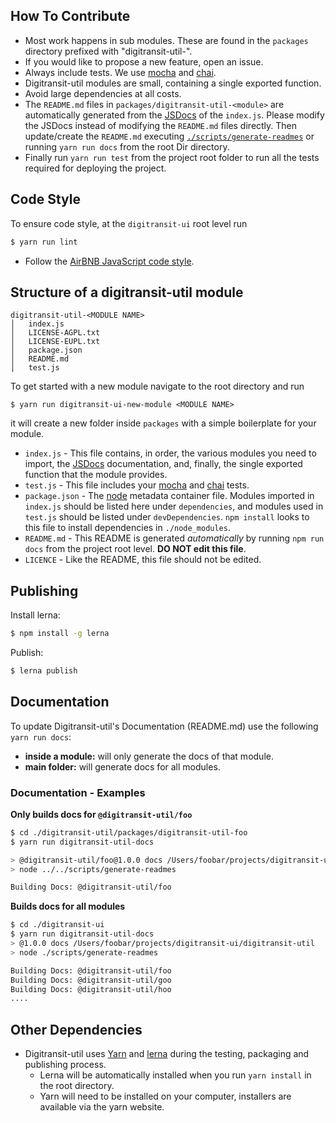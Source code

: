## How To Contribute

- Most work happens in sub modules. These are found in the `packages` directory prefixed with "digitransit-util-".
- If you would like to propose a new feature, open an issue.
- Always include tests. We use [mocha](https://mochajs.org) and [chai](https://www.chaijs.com).
- Digitransit-util modules are small, containing a single exported function.
- Avoid large dependencies at all costs.
- The `README.md` files in `packages/digitransit-util-<module>` are automatically generated from the [JSDocs](http://usejsdoc.org/) of the `index.js`. Please modify the JSDocs instead of modifying the `README.md` files directly. Then update/create the `README.md` executing [`./scripts/generate-readmes`](https://github.com/HSLdevcom/digitransit-util/blob/master/scripts/generate-readmes) or running `yarn run docs` from the root Dir directory.
- Finally run `yarn run test` from the project root folder to run all the tests required for deploying the project.

## Code Style

To ensure code style, at the `digitransit-ui` root level run

```sh
$ yarn run lint
```

* Follow the [AirBNB JavaScript code style](https://github.com/airbnb/javascript).

## Structure of a digitransit-util module

```
digitransit-util-<MODULE NAME>
│   index.js
│   LICENSE-AGPL.txt
│   LICENSE-EUPL.txt
│   package.json
│   README.md
│   test.js
```
To get started with a new module navigate to the root directory and run
```
$ yarn run digitransit-ui-new-module <MODULE NAME>
```
it will create a new folder inside `packages` with a simple boilerplate for your module.

* `index.js` - This file contains, in order, the various modules you need to
  import, the [JSDocs](http://usejsdoc.org) documentation, and, finally, the
  single exported function that the module provides. 
* `test.js` - This file includes your [mocha](https://mochajs.org) and 
  [chai](https://www.chaijs.com) tests.
* `package.json` - The [node](http://nodejs.org) metadata container file.
  Modules imported in `index.js` should be listed here under `dependencies`,
  and modules used in `test.js` should be listed under
  `devDependencies`. `npm install` looks to this file to install dependencies
  in `./node_modules`.
* `README.md` - This README is generated _automatically_ by running `npm run
  docs` from the project root level. **DO NOT edit this file**.
* `LICENCE` - Like the README, this file should not be edited.

## Publishing

Install lerna:

```bash
$ npm install -g lerna
```

Publish:

```bash
$ lerna publish
```

## Documentation

To update Digitransit-util's Documentation (README.md) use the following `yarn run docs`:
  - **inside a module:** will only generate the docs of that module.
  - **main folder:** will generate docs for all modules.

### Documentation - Examples

**Only builds docs for `@digitransit-util/foo`**

```bash
$ cd ./digitransit-util/packages/digitransit-util-foo
$ yarn run digitransit-util-docs

> @digitransit-util/foo@1.0.0 docs /Users/foobar/projects/digitransit-ui/digitransit-util/packages/digitransit-util
> node ../../scripts/generate-readmes

Building Docs: @digitransit-util/foo
```

**Builds docs for all modules**

```bash
$ cd ./digitransit-ui
$ yarn run digitransit-util-docs
> @1.0.0 docs /Users/foobar/projects/digitransit-ui/digitransit-util
> node ./scripts/generate-readmes

Building Docs: @digitransit-util/foo
Building Docs: @digitransit-util/goo
Building Docs: @digitransit-util/hoo
....
```

## Other Dependencies
- Digitransit-util uses [Yarn](https://yarnpkg.com) and [lerna](https://lernajs.io/) during the testing, packaging and publishing process.
  - Lerna will be automatically installed when you run `yarn install` in the root directory.
  - Yarn will need to be installed on your computer, installers are available via the yarn website.
